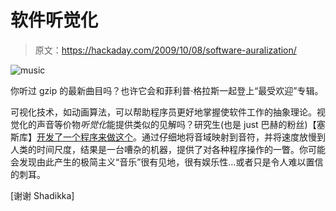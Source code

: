 # 软件听觉化

> 原文：<https://hackaday.com/2009/10/08/software-auralization/>

![music](img/6d9ec731fcbc249d594b856205b5ca9a.png "music")

你听过 gzip 的最新曲目吗？也许它会和菲利普·格拉斯一起登上“最受欢迎”专辑。

可视化技术，如动画算法，可以帮助程序员更好地掌握使软件工作的抽象理论。视觉化的声音等价物*听觉化*能提供类似的见解吗？研究生(也是 just 巴赫的粉丝)【塞斯库】[开发了一个程序来做这个](http://cessu.blogspot.com/2008/09/have-you-listened-to-your-program-today.html)。通过仔细地将音域映射到音符，并将速度放慢到人类的时间尺度，结果是一台嘈杂的机器，提供了对各种程序操作的一瞥。你可能会发现由此产生的极简主义“音乐”很有见地，很有娱乐性…或者只是令人难以置信的刺耳。

[谢谢 Shadikka]